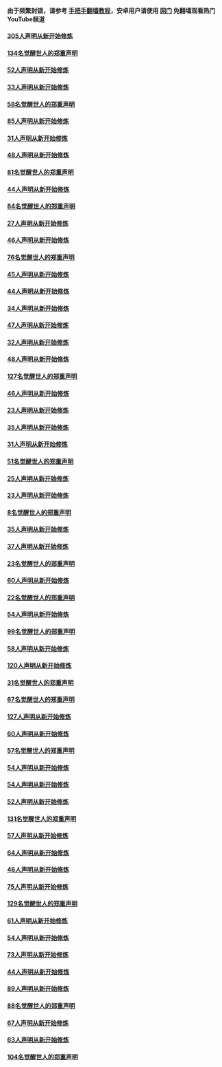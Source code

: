 #### 由于频繁封锁，请参考 [手把手翻墙教程](https://github.com/gfw-breaker/guides/wiki/)，安卓用户请使用 [网门](https://github.com/gfw-breaker/nogfw/blob/master/dl.md?t=03161700) 免翻墙观看热门YouTube频道 

#### [305人声明从新开始修炼](../pages/91/422153.md?t=03161700) 

#### [134名觉醒世人的郑重声明](../pages/91/422152.md?t=03161700) 

#### [52人声明从新开始修炼](../pages/91/421846.md?t=03161700) 

#### [33人声明从新开始修炼](../pages/91/421804.md?t=03161700) 

#### [58名觉醒世人的郑重声明](../pages/91/421845.md?t=03161700) 

#### [85人声明从新开始修炼](../pages/91/421769.md?t=03161700) 

#### [31人声明从新开始修炼](../pages/91/421763.md?t=03161700) 

#### [48人声明从新开始修炼](../pages/91/421605.md?t=03161700) 

#### [81名觉醒世人的郑重声明](../pages/91/421656.md?t=03161700) 

#### [44人声明从新开始修炼](../pages/91/421544.md?t=03161700) 

#### [84名觉醒世人的郑重声明](../pages/91/421543.md?t=03161700) 

#### [27人声明从新开始修炼](../pages/91/421465.md?t=03161700) 

#### [46人声明从新开始修炼](../pages/91/421454.md?t=03161700) 

#### [76名觉醒世人的郑重声明](../pages/91/421453.md?t=03161700) 

#### [45人声明从新开始修炼](../pages/91/421452.md?t=03161700) 

#### [44人声明从新开始修炼](../pages/91/421422.md?t=03161700) 

#### [34人声明从新开始修炼](../pages/91/421322.md?t=03161700) 

#### [47人声明从新开始修炼](../pages/91/421264.md?t=03161700) 

#### [32人声明从新开始修炼](../pages/91/421225.md?t=03161700) 

#### [48人声明从新开始修炼](../pages/91/421202.md?t=03161700) 

#### [127名觉醒世人的郑重声明](../pages/91/421224.md?t=03161700) 

#### [46人声明从新开始修炼](../pages/91/421203.md?t=03161700) 

#### [23人声明从新开始修炼](../pages/91/421138.md?t=03161700) 

#### [35人声明从新开始修炼](../pages/91/421122.md?t=03161700) 

#### [31人声明从新开始修炼](../pages/91/421081.md?t=03161700) 

#### [51名觉醒世人的郑重声明](../pages/91/421080.md?t=03161700) 

#### [25人声明从新开始修炼](../pages/91/421020.md?t=03161700) 

#### [23人声明从新开始修炼](../pages/91/420884.md?t=03161700) 

#### [8名觉醒世人的郑重声明](../pages/91/420883.md?t=03161700) 

#### [35人声明从新开始修炼](../pages/91/420809.md?t=03161700) 

#### [37人声明从新开始修炼](../pages/91/420766.md?t=03161700) 

#### [23名觉醒世人的郑重声明](../pages/91/420765.md?t=03161700) 

#### [60人声明从新开始修炼](../pages/91/420727.md?t=03161700) 

#### [22名觉醒世人的郑重声明](../pages/91/420726.md?t=03161700) 

#### [54人声明从新开始修炼](../pages/91/420529.md?t=03161700) 

#### [99名觉醒世人的郑重声明](../pages/91/420528.md?t=03161700) 

#### [58人声明从新开始修炼](../pages/91/420198.md?t=03161700) 

#### [120人声明从新开始修炼](../pages/91/420141.md?t=03161700) 

#### [31名觉醒世人的郑重声明](../pages/91/420197.md?t=03161700) 

#### [67名觉醒世人的郑重声明](../pages/91/420140.md?t=03161700) 

#### [127人声明从新开始修炼](../pages/91/420082.md?t=03161700) 

#### [60人声明从新开始修炼](../pages/91/420081.md?t=03161700) 

#### [57名觉醒世人的郑重声明](../pages/91/420080.md?t=03161700) 

#### [54人声明从新开始修炼](../pages/91/419533.md?t=03161700) 

#### [54人声明从新开始修炼](../pages/91/419532.md?t=03161700) 

#### [52人声明从新开始修炼](../pages/91/419531.md?t=03161700) 

#### [131名觉醒世人的郑重声明](../pages/91/419530.md?t=03161700) 

#### [57人声明从新开始修炼](../pages/91/419430.md?t=03161700) 

#### [64人声明从新开始修炼](../pages/91/419429.md?t=03161700) 

#### [46人声明从新开始修炼](../pages/91/419428.md?t=03161700) 

#### [75人声明从新开始修炼](../pages/91/419427.md?t=03161700) 

#### [129名觉醒世人的郑重声明](../pages/91/419426.md?t=03161700) 

#### [61人声明从新开始修炼](../pages/91/419198.md?t=03161700) 

#### [54人声明从新开始修炼](../pages/91/419197.md?t=03161700) 

#### [73人声明从新开始修炼](../pages/91/419196.md?t=03161700) 

#### [44人声明从新开始修炼](../pages/91/419075.md?t=03161700) 

#### [89人声明从新开始修炼](../pages/91/419074.md?t=03161700) 

#### [88名觉醒世人的郑重声明](../pages/91/419195.md?t=03161700) 

#### [67人声明从新开始修炼](../pages/91/419073.md?t=03161700) 

#### [63人声明从新开始修炼](../pages/91/419072.md?t=03161700) 

#### [104名觉醒世人的郑重声明](../pages/91/419071.md?t=03161700) 

